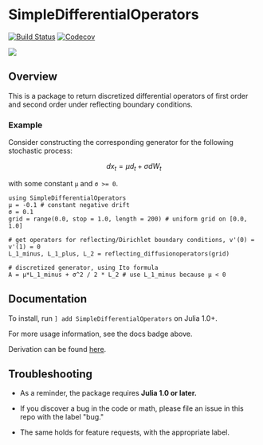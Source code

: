# SimpleDifferentialOperators

[![Build Status](https://travis-ci.com/QuantEcon/SimpleDifferentialOperators.jl.svg?branch=master)](https://travis-ci.com/QuantEcon/SimpleDifferentialOperators.jl)
[![Codecov](https://codecov.io/gh/QuantEcon/SimpleDifferentialOperators.jl/branch/master/graph/badge.svg)](https://codecov.io/gh/QuantEcon/SimpleDifferentialOperators.jl)

[![](https://img.shields.io/badge/docs-blue.svg)](https://QuantEcon.github.io/SimpleDifferentialOperators.jl/latest)

## Overview
This is a package to return discretized differential operators of first order and second order under reflecting boundary conditions.

### Example

Consider constructing the corresponding generator for the following stochastic process:
```math
d x_t = μ d_t + σ dW_t  
```
with some constant `μ` and `σ >= 0`.

```
using SimpleDifferentialOperators
μ = -0.1 # constant negative drift
σ = 0.1
grid = range(0.0, stop = 1.0, length = 200) # uniform grid on [0.0, 1.0]

# get operators for reflecting/Dirichlet boundary conditions, v'(0) = v'(1) = 0
L_1_minus, L_1_plus, L_2 = reflecting_diffusionoperators(grid)

# discretized generator, using Ito formula
A = μ*L_1_minus + σ^2 / 2 * L_2 # use L_1_minus because μ < 0  
```

## Documentation

To install, run `] add SimpleDifferentialOperators` on Julia 1.0+.

For more usage information, see the docs badge above.

Derivation can be found [here](https://github.com/ubcecon/computing_and_datascience/blob/master/continuous_time_methods/notes/differential-operator-on-irregular-grids.tex).

## Troubleshooting

* As a reminder, the package requires **Julia 1.0 or later.**

* If you discover a bug in the code or math, please file an issue in this repo with the label "bug."

* The same holds for feature requests, with the appropriate label.
